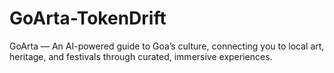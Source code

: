 # GoArta-TokenDrift
GoArta — An AI-powered guide to Goa’s culture, connecting you to local art, heritage, and festivals through curated, immersive experiences.
